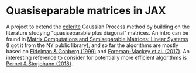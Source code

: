 # Quasiseparable matrices in JAX

A project to extend the [celerite](celerite) Gaussian Process method by building
on the literature studying "quasiseparable plus diagonal" matrices. An intro can
be found in [Matrix Computations and Semiseparable Matrices: Linear
Systems][text] (I got it from the NY public library), and so far the algorithms
are mostly based on [Eidelman & Gohberg (1999)][new-class] and [Foreman-Mackey
et al. (2017)][celerite]. An interesting reference to consider for potentially
more efficient algorithms is [Pernet & Storjohann (2018)][efficient].

[celerite]: https://arxiv.org/abs/1703.09710
[text]: https://muse.jhu.edu/book/16537
[new-class]: https://link.springer.com/article/10.1007%2FBF01300581
[efficient]: https://arxiv.org/abs/1701.00396
